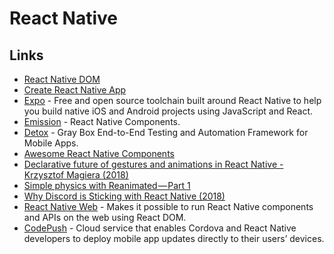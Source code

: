 # React Native

## Links

* [React Native DOM](https://github.com/vincentriemer/react-native-dom)
* [Create React Native App](https://github.com/react-community/create-react-native-app)
* [Expo](https://expo.io/) - Free and open source toolchain built around React Native to help you build native iOS and Android projects using JavaScript and React.
* [Emission](https://github.com/artsy/emission) - React Native Components.
* [Detox](https://github.com/wix/detox#readme) - Gray Box End-to-End Testing and Automation Framework for Mobile Apps.
* [Awesome React Native Components](https://github.com/madhavanmalolan/awesome-reactnative-ui#readme)
* [Declarative future of gestures and animations in React Native - Krzysztof Magiera \(2018\)](https://www.youtube.com/watch?v=kdq4z2708VM)
* [Simple physics with Reanimated — Part 1](https://blog.swmansion.com/simple-physics-with-reanimated-part-1-9d55d36f73cd)
* [Why Discord is Sticking with React Native \(2018\)](https://blog.discordapp.com/why-discord-is-sticking-with-react-native-ccc34be0d427)
* [React Native Web](https://github.com/necolas/react-native-web) - Makes it possible to run React Native components and APIs on the web using React DOM.
* [CodePush](https://github.com/Microsoft/code-push) - Cloud service that enables Cordova and React Native developers to deploy mobile app updates directly to their users’ devices.

